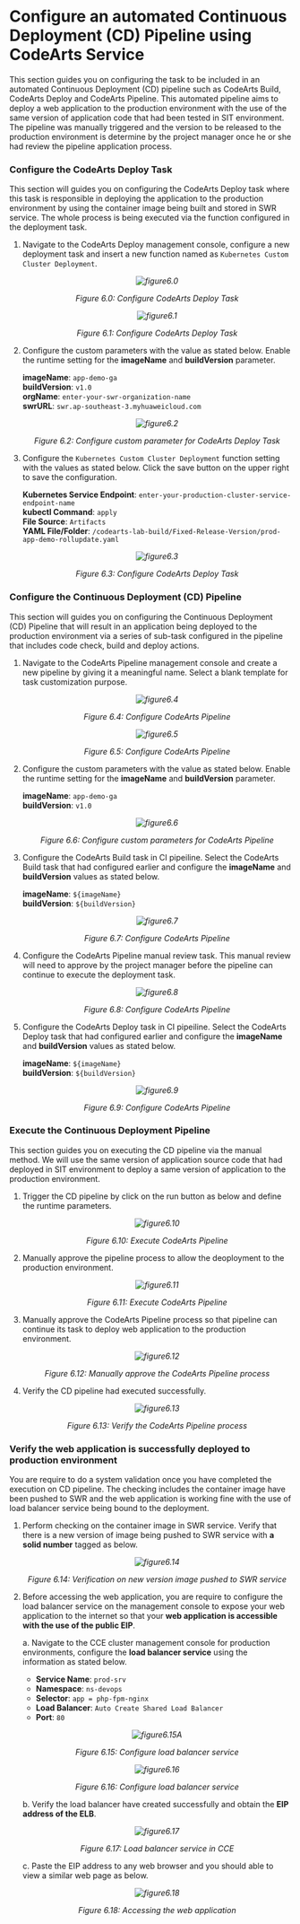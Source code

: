 # Configure an automated Continuous Deployment (CD) Pipeline using CodeArts Service

This section guides you on configuring the task to be included in an automated Continuous Deployment (CD) pipeline such as CodeArts Build, CodeArts Deploy and CodeArts Pipeline. This automated pipeline aims to deploy a web application to the production environment with the use of the same version of application code that had been tested in SIT environment. The pipeline was manually triggered and the version to be released to the production environment is determine by the project manager once he or she had review the pipeline application process.

### Configure the CodeArts Deploy Task

This section will guides you on configuring the CodeArts Deploy task where this task is responsible in deploying the application to the production environment by using the container image being built and stored in SWR service. The whole process is being executed via the function configured in the deployment task.

1. Navigate to the CodeArts Deploy management console, configure a new deployment task and insert a new function named as ```Kubernetes Custom Cluster Deployment```.

    *<p align="center"> ![figure6.0](./images/6.0.png) </p>*
    *<p align="center"> Figure 6.0: Configure CodeArts Deploy Task</p>*

    *<p align="center"> ![figure6.1](./images/6.1.png) </p>*
    *<p align="center"> Figure 6.1: Configure CodeArts Deploy Task</p>*

2. Configure the custom parameters with the value as stated below. Enable the runtime setting for the **imageName** and **buildVersion** parameter.

    **imageName**: ```app-demo-ga``` <br>
    **buildVersion**: ```v1.0``` <br>
    **orgName**: ```enter-your-swr-organization-name``` <br>
    **swrURL**: ```swr.ap-southeast-3.myhuaweicloud.com``` <br>

    *<p align="center"> ![figure6.2](./images/6.2.png) </p>*
    *<p align="center"> Figure 6.2: Configure custom parameter for CodeArts Deploy Task</p>*

3. Configure the ```Kubernetes Custom Cluster Deployment``` function setting with the values as stated below. Click the save button on the upper right to save the configuration.

    **Kubernetes Service Endpoint**: ```enter-your-production-cluster-service-endpoint-name``` <br>
    **kubectl Command**: ```apply``` <br>
    **File Source**: ```Artifacts``` <br>
    **YAML File/Folder**: ```/codearts-lab-build/Fixed-Release-Version/prod-app-demo-rollupdate.yaml```

    *<p align="center"> ![figure6.3](./images/6.3.png) </p>*
    *<p align="center"> Figure 6.3: Configure CodeArts Deploy Task</p>*

### Configure the Continuous Deployment (CD) Pipeline

This section will guides you on configuring the Continuous Deployment (CD) Pipeline that will result in an application being deployed to the production environment via a series of sub-task configured in the pipeline that includes code check, build and deploy actions.

1. Navigate to the CodeArts Pipeline management console and create a new pipeline by giving it a meaningful name. Select a blank template for task customization purpose.

    *<p align="center"> ![figure6.4](./images/6.4.png) </p>*
    *<p align="center"> Figure 6.4: Configure CodeArts Pipeline</p>*

    *<p align="center"> ![figure6.5](./images/6.5.png) </p>*
    *<p align="center"> Figure 6.5: Configure CodeArts Pipeline</p>*

2. Configure the custom parameters with the value as stated below. Enable the runtime setting for the **imageName** and **buildVersion** parameter.

    **imageName**: ```app-demo-ga``` <br>
    **buildVersion**: ```v1.0```

    *<p align="center"> ![figure6.6](./images/6.6.png) </p>*
    *<p align="center"> Figure 6.6: Configure custom parameters for CodeArts Pipeline</p>*

3. Configure the CodeArts Build task in CI pipeiline. Select the CodeArts Build task that had configured earlier and configure the **imageName** and **buildVersion** values as stated below.

    **imageName**: ```${imageName}``` <br>
    **buildVersion**: ```${buildVersion}``` <br>

    *<p align="center"> ![figure6.7](./images/6.7.png) </p>*
    *<p align="center"> Figure 6.7: Configure CodeArts Pipeline</p>*

4. Configure the CodeArts Pipeline manual review task. This manual review will need to approve by the project manager before the pipeline can continue to execute the deployment task.

    *<p align="center"> ![figure6.8](./images/6.8.png) </p>*
    *<p align="center"> Figure 6.8: Configure CodeArts Pipeline</p>*

5. Configure the CodeArts Deploy task in CI pipeiline. Select the CodeArts Deploy task that had configured earlier and configure the **imageName** and **buildVersion** values as stated below.

    **imageName**: ```${imageName}``` <br>
    **buildVersion**: ```${buildVersion}``` <br>

    *<p align="center"> ![figure6.9](./images/6.9.png) </p>*
    *<p align="center"> Figure 6.9: Configure CodeArts Pipeline</p>*

### Execute the Continuous Deployment Pipeline

This section guides you on executing the CD pipeline via the manual method. We will use the same version of application source code that had deployed in SIT environment to deploy a same version of application to the production environment.

1. Trigger the CD pipeline by click on the run button as below and define the runtime parameters.

    *<p align="center"> ![figure6.10](./images/6.10.png) </p>*
    *<p align="center"> Figure 6.10: Execute CodeArts Pipeline</p>*

2. Manually approve the pipeline process to allow the deoployment to the production environment.

    *<p align="center"> ![figure6.11](./images/6.11.png) </p>*
    *<p align="center"> Figure 6.11: Execute CodeArts Pipeline</p>*

3. Manually approve the CodeArts Pipeline process so that pipeline can continue its task to deploy web application to the production environment.

    *<p align="center"> ![figure6.12](./images/6.12.png) </p>*
    *<p align="center"> Figure 6.12: Manually approve the CodeArts Pipeline process</p>*

4. Verify the CD pipeline had executed successfully.

    *<p align="center"> ![figure6.13](./images/6.13.png) </p>*
    *<p align="center"> Figure 6.13: Verify the CodeArts Pipeline process</p>*

### Verify the web application is successfully deployed to production environment

You are require to do a system validation once you have completed the execution on CD pipeline. The checking includes the container image have been pushed to SWR and the web application is working fine with the use of load balancer service being bound to the deployment.

1. Perform checking on the container image in SWR service. Verify that there is a new version of image being pushed to SWR service with **a solid number** tagged as below.

    *<p align="center"> ![figure6.14](./images/6.14.png) </p>*
    *<p align="center"> Figure 6.14: Verification on new version image pushed to SWR service</p>*

2. Before accessing the web application, you are require to configure the load balancer service on the management console to expose your web application to the internet so that your **web application is accessible with the use of the public EIP**.

    a. Navigate to the CCE cluster management console for production environments, configure the **load balancer service** using the information as stated below.

    * **Service Name**: ```prod-srv``` <br>
    * **Namespace**: ```ns-devops``` <br>
    * **Selector**: ```app = php-fpm-nginx``` <br>
    * **Load Balancer**: ```Auto Create Shared Load Balancer``` <br>
    * **Port**: ```80```
    
    *<p align="center"> ![figure6.15A](./images/6.15A.png) </p>*
    *<p align="center"> Figure 6.15: Configure load balancer service</p>*
    *<p align="center"> ![figure6.16](./images/6.16.png) </p>*
    *<p align="center"> Figure 6.16: Configure load balancer service</p>*

    b. Verify the load balancer have created successfully and obtain the **EIP address of the ELB**.

    *<p align="center"> ![figure6.17](./images/6.17.png) </p>*
    *<p align="center"> Figure 6.17: Load balancer service in CCE</p>*

    c. Paste the EIP address to any web browser and you should able to view a similar web page as below.

    *<p align="center"> ![figure6.18](./images/6.18.png) </p>*
    *<p align="center"> Figure 6.18: Accessing the web application</p>*